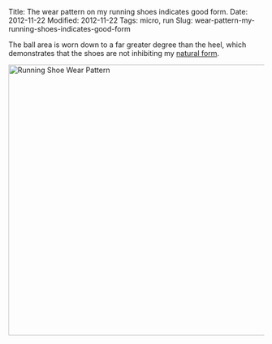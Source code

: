 Title: The wear pattern on my running shoes indicates good form.
Date: 2012-11-22
Modified: 2012-11-22
Tags: micro, run
Slug: wear-pattern-my-running-shoes-indicates-good-form

The ball area is worn down to a far greater degree than the heel, which demonstrates that the shoes are not inhibiting my [natural form](http://barefootrunning.fas.harvard.edu/).

<a href="http://www.flickr.com/photos/pigmonkey/8208452459/" title="Running Shoe Wear Pattern by Pig Monkey, on Flickr"><img src="https://farm9.staticflickr.com/8477/8208452459_d5cc61b07d_c.jpg" width="800" height="534" alt="Running Shoe Wear Pattern"></a>
